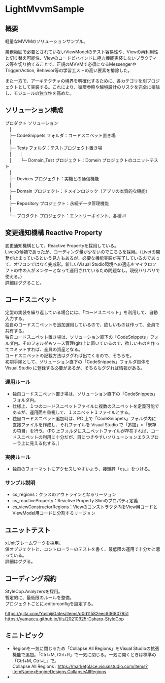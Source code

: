 # LightMvvmSample

## 概要

軽量なMVVMのソリューションサンプル。

業務範囲で必要とされていないViewModelのテスト容易性や、Viewの再利用性と切り替え可能性、Viewのコードビハインドに極力機能実装しないプラクティス等を切り捨てることで、正規のMVVMで必須になるMessengerやTrigger/Action, Behavior等の学習工ストの高い要素を排除した。

また一方で、アーキテクチャの境界を明確化するために、各カテゴリを別プロジェクトとして実装する。これにより、循環参照や越境設計のリスクを完全に排除し、モジュールの独立性を高めた。

## ソリューション構成

プロダクト ソリューション  
　│  
　├─ CodeSnippets フォルダ：コードスニペット置き場  
　│  
　├─ Tests フォルダ：テストプロジェクト置き場  
　│　　│  
　│　　└─ Domain_Test プロジェクト：Domein プロジェクトのユニットテスト  
　│  
　├─ Devices プロジェクト：実機との通信機能  
　│  
　├─ Domain プロジェクト：ドメインロジック（アプリの本質的な機能）  
　│  
　├─ Repository プロジェクト：永続データ管理機能  
　│  
　└─ プロダクト プロジェクト：エントリーポイント、各種UI  

## 変更通知機構 Reactive Property

変更通知機構として、Reactive Propertyを採用している。  
Livetの候補であったが、コーディング量が少ないのでこちらを採用。（Livetの開発が止まっているという見方もあるが、必要な機能実装が完了しているのであって、オワコンではなく完成形。新しいVisual Studio環境への適応をマイクロソフトの中の人がメンターとなって運用されているため問題なし。現役バリバリで使える。）  
詳細はググること。

## コードスニペット

定型の実装を繰り返している場合には、「コードスニペット」を利用して、自動入力する。  
独自のコードスニペットを追加運用しているので、欲しいものは作って、全員で共有する。  
独自コードスニペット置き場は、ソリューション直下の「CodeSnippets」フォルダ内。そのフォルダもソース管理(git)上に置いているので、欲しいものを作ってコミットすれば、全員の資産となる。  
コードスニペットの記載方法はググれば出てくるので、そちらを。  
初期手順として、ソリューション直下の「CodeSnippets」フォルダ自体を Visual Studio に登録する必要があるが、そちらもググれば情報がある。  

### 運用ルール

* 独自コードスニペット置き場は、ソリューション直下の「CodeSnippets」フォルダ内。
* 仕様上、１つのコードスニペットファイルに複数のスニペットを定義可能であるが、運用面を重視して、１スニペット１ファイルとする。
* 独自コードスニペット追加時は、PC 上で「CodeSnippets」フォルダ内に直接ファイルを作成し、それファイルを Visual Studio で「追加」>「既存の項目」を行う。（PC 上フォルダにスニペットファイルが存在すれば、コードスニペットの利用に十分だが、目につきやすいソリューションエクスプローラ上に見える化する。）

### 実装ルール

* 独自のフォーマットにアクセスしやすいよう、接頭辞「cs\_」をつける。

### サンプル説明

* cs_regions：クラスのアウトラインとなるリージョン
* cs_reactiveProperty：Reactive Property Slimのプロパティ定義
* cs_viewConstructorRegions：Viewのコンストラクタ内をView用コードとViewModel用コードに分割するリージョン

## ユニットテスト

xUnitフレームワークを採用。  
値オブジェクトと、コントローラーのテストを書く、最低限の運用で十分かと思っている。  
詳細はググる。

## コーディング規約

StyleCop.Analyzersを採用。  
暫定的に、最低限のルールを整備。  
プロジェクトごとに.editorconfigを設定する。  

https://qiita.com/YoshijiGates/items/d0d11582eec936807951  
https://yamaccu.github.io/tils/20210925-Csharp-StyleCop

## ミニトピック
* Regionを一気に閉じるため「Collapse All Regions」をVisual Studioの拡張機能で追加。「Ctrl+M, Ctrl+R」で一気に閉じる。一気に開くときは標準の「Ctrl+M, Ctrl+L」で。  
Collapse All Regions : https://marketplace.visualstudio.com/items?itemName=EngineDesigns.CollapseAllRegions
* 